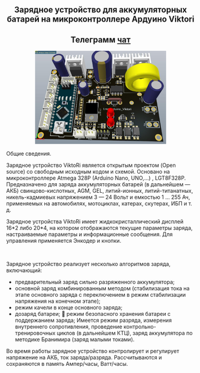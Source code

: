 <h2 align="center">Зарядное устройство для аккумуляторных батарей на микроконтроллере Ардуино Viktori</a> </h2>

<h2 align="center">Телеграмм  <a href="https://t.me/arduino_viktori/" target="_blank">чат</a> </h2>
<p align="center">
<img src="https://github.com/UU5JPP/ViktoRi_ZU/blob/main/Схемы%20и%20платы/3.jpg?raw=true"  width="350" title="Зарядное устройство" >
</p>
Общие сведения.<br>
<p>Зарядное устройство ViktoRi является открытым проектом (Open source) со свободным исходным кодом и схемой. Основано на микроконтроллере Atmega 328P (Arduino Nano, UNO,…) , LGT8F328P. Предназначено для заряда аккумуляторных батарей (в дальнейшем — АКБ) свинцово-кислотных, AGM, GEL, литий-ионных, литий-титанатных, никель-кадмиевых напряжением 3 — 24 Вольт и емкостью 1 ... 255 Ач, применяемых на автомобилях, мотоциклах, катерах, скутерах, ИБП  и т. д.</p>

<p>Зарядное устройства ViktoRi имеет жидкокристаллический дисплей 16*2 либо 20*4, на котором отображаются текущие параметры заряда, настраиваемые параметры и информационные сообщения. Для управления применяется Энкодер и кнопки.</p><br>
<p>Зарядное устройство реализует несколько алгоритмов заряда, включающий: 
  <ul>
 <li> предварительный заряд сильно разряженного аккумулятора;</li>
 <li>  основной заряд комбинированным методом (стабилизация тока на этапе основного заряда с переключением в режим стабилизации напряжения на конечном этапе); </li>
 <li>  режим качели в конце основного заряда; </li>
 <li>  дозаряд батареи;  режим безопасного хранения батареи с поддержанием заряда; Имеется режим разряда, измерения внутреннего сопротивления, проведение контрольно-тренировочных циклов (в дальнейшем КТЦ), заряд аккумулятора по методике Бранимира (заряд малыми токами).</li>
  </ul>
Во время работы зарядное устройство контролирует и регулирует напряжение на АКБ, ток заряда/разряда. Рассчитываются и сохраняются в память Ампер/часы, Ватт/часы.</p>
